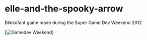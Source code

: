 elle-and-the-spooky-arrow
=========================

Blinkofant game made during the Super Game Dev Weekend 2012


[![Gamedev Weekend](http://farm9.staticflickr.com/8337/8278579861_18897edbea_b.jpg)]
